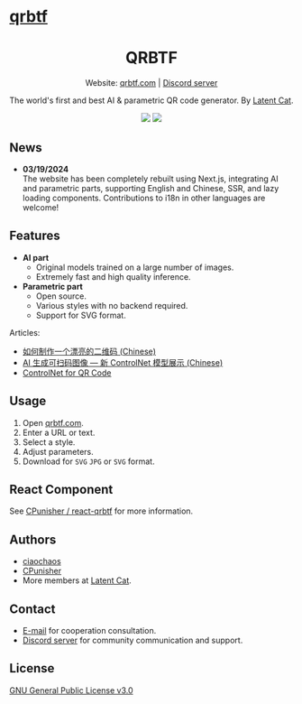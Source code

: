 # [qrbtf](https://github.com/latentcat/qrbtf)

<h1 align="center">QRBTF</h1>

<p align="center">
    Website: <a href="https://qrbtf.com" target="_blank">qrbtf.com</a>
    | <a href="https://discord.gg/V9CNuqYfte" target="_blank">Discord server</a>
</p>
<p align="center">
    The world's first and best AI & parametric QR code generator.
    By <a href="https://latentcat.com" target="_blank">Latent Cat</a>.
</p>

<p align="center">
    <img src="public/assets/resources/qrbtf-hero.jpg">
    <img src="public/assets/resources/qrcodes.jpg">
</p>

## News

- **03/19/2024**<br />
  The website has been completely rebuilt using Next.js, integrating AI and parametric parts, supporting English and Chinese, SSR, and lazy loading components. Contributions to i18n in other languages are welcome!

## Features

- **AI part**
  - Original models trained on a large number of images.
  - Extremely fast and high quality inference.
- **Parametric part**
  - Open source.
  - Various styles with no backend required.
  - Support for SVG format.

Articles:

- [如何制作一个漂亮的二维码 (Chinese)](https://mp.weixin.qq.com/s/_Oy9I9FqPXhfwN9IUhf6_g)
- [AI 生成可扫码图像 — 新 ControlNet 模型展示 (Chinese)](https://mp.weixin.qq.com/s/i4WR5ULH1ZZYl8Watf3EPw)
- [ControlNet for QR Code](https://www.reddit.com/r/StableDiffusion/comments/141hg9x/controlnet_for_qr_code/)

## Usage

1. Open [qrbtf.com](https://qrbtf.com).
2. Enter a URL or text.
3. Select a style.
4. Adjust parameters.
5. Download for `SVG` `JPG` or `SVG` format.

## React Component

See [CPunisher / react-qrbtf](https://github.com/cpunisher/react-qrbtf) for more information.

## Authors

- [ciaochaos](https://github.com/ciaochaos)
- [CPunisher](https://github.com/CPunisher)
- More members at [Latent Cat](https://latentcat.com).

## Contact

- [E-mail](mailto://contact@latentcat.com) for cooperation consultation.
- [Discord server](https://discord.gg/V9CNuqYfte) for community communication and support.

## License

[GNU General Public License v3.0](LICENSE)
